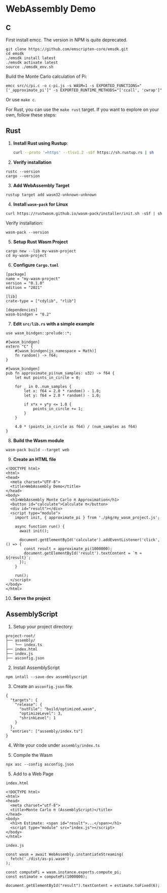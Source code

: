 # WebAssembly Demo

## C

First install emcc. The version in NPM is quite deprecated.

```
git clone https://github.com/emscripten-core/emsdk.git
cd emsdk
./emsdk install latest
./emsdk activate latest
source ./emsdk_env.sh
```

Build the Monte Carlo calculation of Pi:

`emcc src/c/pi.c -o c-pi.js -s WASM=1 -s EXPORTED_FUNCTIONS="['_approximate_pi']" -s EXPORTED_RUNTIME_METHODS="['ccall', 'cwrap']"`

Or use `make c`.

For Rust, you can use the `make rust` target. If you want to explore on your own, follow these steps:


##  Rust

1. **Install Rust using Rustup**:
   ```bash
   curl --proto '=https' --tlsv1.2 -sSf https://sh.rustup.rs | sh

2. **Verify installation**

```
rustc --version
cargo --version
```

3. **Add WebAssembly Target**

`rustup target add wasm32-unknown-unknown`

4. **Install `wasm-pack` for Linux**

`curl https://rustwasm.github.io/wasm-pack/installer/init.sh -sSf | sh`

Verify installation:

`wasm-pack --version`

5. **Setup Rust Wasm Project**

```
cargo new --lib my-wasm-project
cd my-wasm-project
```

6. **Configure `Cargo.toml`**

```
[package]
name = "my-wasm-project"
version = "0.1.0"
edition = "2021"

[lib]
crate-type = ["cdylib", "rlib"]

[dependencies]
wasm-bindgen = "0.2"
```

7. **Edit `src/lib.rs` with a simple example**

```
use wasm_bindgen::prelude::*;

#[wasm_bindgen]
extern "C" {
    #[wasm_bindgen(js_namespace = Math)]
    fn random() -> f64;
}

#[wasm_bindgen]
pub fn approximate_pi(num_samples: u32) -> f64 {
    let mut points_in_circle = 0;
    
    for _ in 0..num_samples {
        let x: f64 = 2.0 * random() - 1.0;
        let y: f64 = 2.0 * random() - 1.0;
        
        if x*x + y*y <= 1.0 {
            points_in_circle += 1;
        }
    }
    
    4.0 * (points_in_circle as f64) / (num_samples as f64)
}
```

8. **Build the Wasm module**

`wasm-pack build --target web`

9. **Create an HTML file**

```
<!DOCTYPE html>
<html>
<head>
  <meta charset="UTF-8">
  <title>WebAssembly Demo</title>
</head>
<body>
  <h1>WebAssembly Monte Carlo π Approximation</h1>
  <button id="calculate">Calculate π</button>
  <div id="result"></div>
  <script type="module">
    import init, { approximate_pi } from './pkg/my_wasm_project.js';
    
    async function run() {
      await init();
      
      document.getElementById('calculate').addEventListener('click', () => {
        const result = approximate_pi(1000000);
        document.getElementById('result').textContent = `π ≈ ${result}`;
      });
    }
    
    run();
  </script>
</body>
</html>
```

10. **Serve the project**

## AssemblyScript

1. Setup your project directory:

```
project-root/
├── assembly/
│   └── index.ts
├── index.html
├── index.js
├── asconfig.json
```

2. Install AssemblyScript

`npm intall --save-dev assemblyscript`

3. Create an `asconfig.json` file.

```
{
  "targets": {
    "release": {
      "outFile": "build/optimized.wasm",
      "optimizeLevel": 3,
      "shrinkLevel": 1
    }
  },
  "entries": ["assembly/index.ts"]
}
```

4. Write your code under `assembly/index.ts`

4. Compile the Wasm

`npx asc --config asconfig.json`

5. Add to a Web Page

`index.html`

```
<!DOCTYPE html>
<html>
<head>
  <meta charset="utf-8">
  <title>Monte Carlo π (AssemblyScript)</title>
</head>
<body>
  <h1>π Estimate: <span id="result">...</span></h1>
  <script type="module" src="index.js"></script>
</body>
</html>
```

`index.js`
```
const wasm = await WebAssembly.instantiateStreaming(
  fetch('./dist/as-pi.wasm')
);

const computePi = wasm.instance.exports.compute_pi;
const estimate = computePi(1000000);

document.getElementById("result").textContent = estimate.toFixed(6);
```


